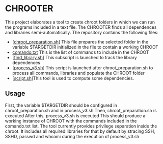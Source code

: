 # CHROOTER
This project elaborates a tool to create chroot folders in which we can run the programs included in a text file. The CHROOTER finds all dependences and libraries semi-automatically. The repository contains the following files:
 - [[chroot_preparation.sh](https://github.com/jdhozdiego/chrooter/blob/main/chroot_preparation.sh "chroot_preparation.sh")] This file prepares the selected folder in the variable $TARGETDIR initialized in the file to contain a working CHROOT
 - [comando.txt](https://github.com/jdhozdiego/chrooter/blob/main/comando.txt "comando.txt") This is the list of commands to include in the CHROOT
 - [[find_library.sh](https://github.com/jdhozdiego/chrooter/blob/main/find_library.sh "find_library.sh")] This subscript is launched to track the library dependences
 - [[process_v3.sh](https://github.com/jdhozdiego/chrooter/blob/main/process_v3.sh "process_v3.sh")] This script is launched after chroot_preparation.sh to process all commands, libraries and populate the CHROOT folder
 - [[script.sh](https://github.com/jdhozdiego/chrooter/blob/main/script.sh "script.sh")]This tool is used to compute some dependencies.
## Usage
First, the variable $TARGETDIR should be configured in chroot_preparation.sh and in process_v3.sh Then, chroot_preparation.sh is executed After this, process_v3.sh is executed This should produce a working instance of CHROOT with the commands included in the comando.txt 
list.
The tool currently provides privilege separation inside the chroot. It includes all required libraries for that by default by stracing SSH, SSHD, passwd and whoami during the execution of process_v3.sh

